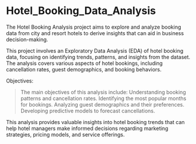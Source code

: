 # Hotel_Booking_Data_Analysis

The Hotel Booking Analysis project aims to explore and analyze booking data from city and resort hotels to derive insights that can aid in business decision-making. 

This project involves an Exploratory Data Analysis (EDA) of hotel booking data, focusing on identifying trends, patterns, and insights from the dataset. The analysis covers various aspects of hotel bookings, including cancellation rates, guest demographics, and booking behaviors.

Objectives:

>The main objectives of this analysis include:
>Understanding booking patterns and cancellation rates.
>Identifying the most popular months for bookings.
>Analyzing guest demographics and their preferences.
>Developing predictive models to forecast cancellations.

This analysis provides valuable insights into hotel booking trends that can help hotel managers make informed decisions regarding marketing strategies, pricing models, and service offerings.
